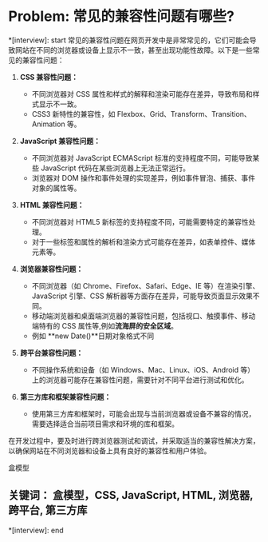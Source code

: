 # Problem: 常见的兼容性问题有哪些?

*[interview]: start
常见的兼容性问题在网页开发中是非常常见的，它们可能会导致网站在不同的浏览器或设备上显示不一致，甚至出现功能性故障。以下是一些常见的兼容性问题：

1. **CSS 兼容性问题：**
   - 不同浏览器对 CSS 属性和样式的解释和渲染可能存在差异，导致布局和样式显示不一致。
   - CSS3 新特性的兼容性，如 Flexbox、Grid、Transform、Transition、Animation 等。

2. **JavaScript 兼容性问题：**
   - 不同浏览器对 JavaScript ECMAScript 标准的支持程度不同，可能导致某些 JavaScript 代码在某些浏览器上无法正常运行。
   - 浏览器对 DOM 操作和事件处理的实现差异，例如事件冒泡、捕获、事件对象的属性等。

3. **HTML 兼容性问题：**
   - 不同浏览器对 HTML5 新标签的支持程度不同，可能需要特定的兼容性处理。
   - 对于一些标签和属性的解析和渲染方式可能存在差异，如表单控件、媒体元素等。

4. **浏览器兼容性问题：**
   - 不同浏览器（如 Chrome、Firefox、Safari、Edge、IE 等）在渲染引擎、JavaScript 引擎、CSS 解析器等方面存在差异，可能导致页面显示效果不同。
   - 移动端浏览器和桌面端浏览器的兼容性问题，包括视口、触摸事件、移动端特有的 CSS 属性等,例如**流海屏的安全区域**。
   - 例如 **new Date()**日期对象格式不同

5. **跨平台兼容性问题：**
   - 不同操作系统和设备（如 Windows、Mac、Linux、iOS、Android 等）上的浏览器可能存在兼容性问题，需要针对不同平台进行测试和优化。

6. **第三方库和框架兼容性问题：**
   - 使用第三方库和框架时，可能会出现与当前浏览器或设备不兼容的情况，需要选择适合当前项目需求和环境的库和框架。

在开发过程中，要及时进行跨浏览器测试和调试，并采取适当的兼容性解决方案，以确保网站在不同浏览器和设备上具有良好的兼容性和用户体验。

盒模型


## 关键词： 盒模型，CSS, JavaScript, HTML, 浏览器, 跨平台, 第三方库

*[interview]: end
